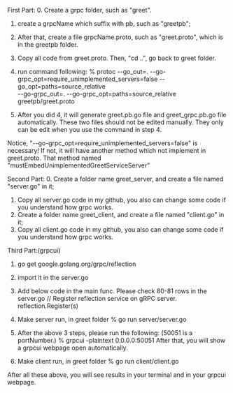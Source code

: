 First Part:
0. Create a grpc folder, such as "greet".
1. create a grpcName which suffix with pb, such as "greetpb";
2. After that, create a file grpcName.proto, such as "greet.proto", which is in the greetpb folder.
3. Copy all code from greet.proto. Then, "cd ..", go back to greet folder.
4. run command following:
   % protoc --go_out=. --go-grpc_opt=require_unimplemented_servers=false --go_opt=paths=source_relative \
   --go-grpc_out=. --go-grpc_opt=paths=source_relative \
   greetpb/greet.proto

5. After you did 4, it will generate greet.pb.go file and greet_grpc.pb.go file automatically. These two files should not
   be edited manually. They only can be edit when you use the command in step 4.

Notice, "--go-grpc_opt=require_unimplemented_servers=false" is necessary! If not, it will have another method which not
implement in greet.proto. That method named "mustEmbedUnimplementedGreetServiceServer"

Second Part:
0. Create a folder name greet_server, and create a file named "server.go" in it;
1. Copy all server.go code in my github, you also can change some code if you understand how grpc works.
2. Create a folder name greet_client, and create a file named "client.go" in it;
3. Copy all client.go code in my github, you also can change some code if you understand how grpc works.

Third Part:(grpcui)
1. go get google.golang.org/grpc/reflection

2. import it in the server.go

3. Add below code in the main func. Please check 80-81 rows in the server.go
// Register reflection service on gRPC server.
reflection.Register(s)

4. Make server run, in greet folder
% go run server/server.go

5. After the above 3 steps, please run the following: (50051 is a portNumber.)
% grpcui -plaintext 0.0.0.0:50051
After that, you will show a grpcui webpage open automatically.

7. Make client run, in greet folder
% go run client/client.go

After all these above, you will see results in your terminal and in your grpcui webpage.